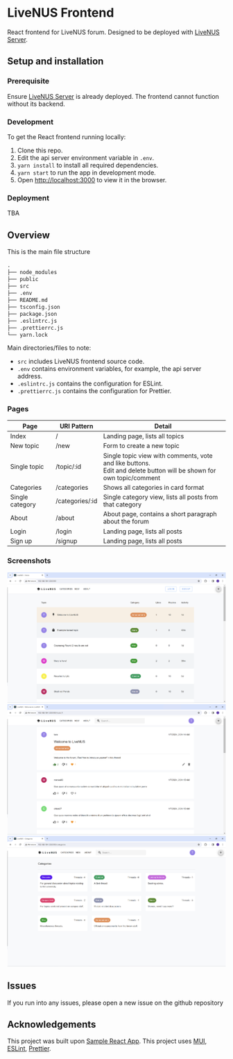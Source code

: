 # LiveNUS Frontend

React frontend for LiveNUS forum. Designed to be deployed with [LiveNUS Server](https://github.com/Jovin-Ang/LiveNUS-Server).

## Setup and installation

### Prerequisite

Ensure [LiveNUS Server](https://github.com/Jovin-Ang/LiveNUS-Server) is already deployed.
The frontend cannot function without its backend.

### Development

To get the React frontend running locally:

1. Clone this repo.
2. Edit the api server environment variable in `.env`.
3. `yarn install` to install all required dependencies.
4. `yarn start` to run the app in development mode.
5. Open [http://localhost:3000](http://localhost:3000) to view it in the browser.

### Deployment
TBA

## Overview

This is the main file structure

```
.
├── node_modules
├── public
├── src
├── .env
├── README.md
├── tsconfig.json
├── package.json
├── .eslintrc.js
├── .prettierrc.js
└── yarn.lock
```

Main directories/files to note:

-   `src` includes LiveNUS frontend source code.
-   `.env` contains environment variables, for example, the api server address.
-   `.eslintrc.js` contains the configuration for ESLint.
-   `.prettierrc.js` contains the configuration for Prettier.

### Pages

| Page            | URI Pattern     | Detail                                                                                                                 |
|-----------------|-----------------|------------------------------------------------------------------------------------------------------------------------|
| Index           | /               | Landing page, lists all topics                                                                                         |
| New topic       | /new            | Form to create a new topic                                                                                             |
| Single topic    | /topic/:id      | Single topic view with comments, vote and like buttons.<br/>Edit and delete button will be shown for own topic/comment |
| Categories      | /categories     | Shows all categories in card format                                                                                    |
| Single category | /categories/:id | Single category view, lists all posts from that category                                                               |
| About           | /about          | About page, contains a short paragraph about the forum                                                                 |
| Login           | /login          | Landing page, lists all posts                                                                                          |
| Sign up         | /signup         | Landing page, lists all posts                                                                                          |

### Screenshots

![Landing Page](public/images/landing_guest.png)
![Topic Page](public/images/topic.png)
![Categories Page](public/images/categories.png)

## Issues

If you run into any issues, please open a new issue on the github repository

## Acknowledgements

This project was built upon [Sample React App](https://github.com/CVWO/sample-react-app).
This project uses [MUI](https://mui.com/),
[ESLint](https://eslint.org/), [Prettier](https://prettier.io/).
